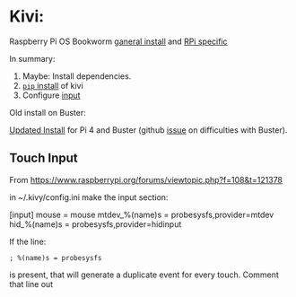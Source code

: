 # Kivi:  

Raspberry Pi OS Bookworm [ganeral install](https://kivy.org/doc/stable/gettingstarted/installation.html#install-pip) 
and [RPi specific](https://kivy.org/doc/stable/installation/installation-rpi.html)

In summary:

 1. Maybe: Install dependencies.
 2. [`pip` install](https://kivy.org/doc/stable/gettingstarted/installation.html#setup-terminal-and-pip) of kivi
 3. Configure [input](https://kivy.org/doc/stable/installation/installation-rpi.html#using-official-rpi-touch-display) 

Old install on Buster:

[Updated Install](https://github.com/Lauszus/kivy/blob/45f7ec3851e09220b2b5dc8f34523d6eebff17c2/doc/sources/installation/installation-rpi.rst) for Pi 4 and Buster
(github [issue](https://github.com/kivy/kivy/issues/6474) on difficulties with Buster).


## Touch Input

From https://www.raspberrypi.org/forums/viewtopic.php?f=108&t=121378

in ~/.kivy/config.ini make the input section:

[input]
mouse = mouse
mtdev_%(name)s = probesysfs,provider=mtdev
hid_%(name)s = probesysfs,provider=hidinput

If the line:

    ; %(name)s = probesysfs

is present, that will generate a duplicate event for every touch.  Comment that line out
